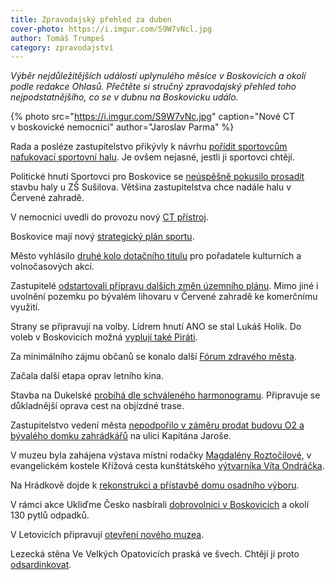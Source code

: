 ```yaml
---
title: Zpravodajský přehled za duben
cover-photo: https://i.imgur.com/S9W7vNcl.jpg
author: Tomáš Trumpeš
category: zpravodajství
---
```


*Výběr nejdůležitějších událostí uplynulého měsíce v Boskovicích a okolí podle redakce Ohlasů. Přečtěte si stručný zpravodajský přehled toho nejpodstatnějšího, co se v dubnu na Boskovicku událo.*

{% photo src="https://i.imgur.com/S9W7vNc.jpg" caption="Nové CT v boskovické nemocnici" author="Jaroslav Parma" %}

Rada a posléze zastupitelstvo přikývly k návrhu [pořídit sportovcům nafukovací sportovní halu](http://www.ohlasy.info/clanky/2018/04/zastupitelstvo.html). Je ovšem nejasné, jestli ji sportovci chtějí.

Politické hnutí Sportovci pro Boskovice se [neúspěšně pokusilo prosadit](http://www.ohlasy.info/clanky/2018/04/zastupitelstvo.html) stavbu haly u ZŠ Sušilova. Většina zastupitelstva chce nadále halu v Červené zahradě.

V nemocnici uvedli do provozu nový [CT přístroj](http://boskovice.cz/nemocnice-ma-nove-ct/d-33311).

Boskovice mají nový [strategický plán sportu](http://www.boskovice.cz/strategicky-plan-rozvoje-sportu-na-obdobi-2018-2020/d-33216/p1=30925).

Město vyhlásilo [druhé kolo dotačního titulu](http://boskovice.cz/mesto-vyhlasuje-novy-dotacni-program/d-33319) pro pořadatele kulturních a volnočasových akcí.

Zastupitelé [odstartovali přípravu dalších změn územního plánu](http://www.ohlasy.info/clanky/2018/04/zastupitelstvo.html). Mimo jiné i uvolnění pozemku po bývalém lihovaru v Červené zahradě ke komerčnímu využití.

Strany se připravují na volby. Lídrem hnutí ANO se stal Lukáš Holík. Do voleb v Boskovicích možná [vyplují také Piráti](http://www.ohlasy.info/clanky/2018/04/rozhovor-znamenackova.html).

Za minimálního zájmu občanů se konalo další [Fórum zdravého města](http://boskovice.cz/verejne-forum-zdraveho-mesta/d-33212).

Začala další etapa oprav letního kina.

Stavba na Dukelské [probíhá dle schváleného harmonogramu](http://www.ohlasy.info/clanky/2018/04/radnice-novinky.html). Připravuje se důkladnější oprava cest na objízdné trase.

Zastupitelstvo vedení města [nepodpořilo v záměru prodat budovu O2 a bývalého domku zahrádkářů](http://www.ohlasy.info/clanky/2018/04/zastupitelstvo.html) na ulici Kapitána Jaroše.

V muzeu byla zahájena výstava místní rodačky [Magdalény Roztočilové](http://boskovice.cz/pod-nbsp-povrchem-magdaleny-roztocilove/d-33340), v evangelickém kostele Křížová cesta kunštátského [výtvarníka Víta Ondráčka](http://www.ohlasy.info/clanky/2018/04/rozhovor-ondracek.html).

Na Hrádkově dojde k [rekonstrukci a přístavbě domu osadního výboru](http://www.ohlasy.info/clanky/2018/04/radnice-novinky.html).

V rámci akce Ukliďme Česko nasbírali [dobrovolníci v Boskovicích](http://boskovice.cz/dobrovolnici-zbavili-boskovickou-prirodu-120-pytlu-odpadku/d-33215) a okolí 130 pytlů odpadků.

V Letovicích připravují [otevření nového muzea](https://blanensky.denik.cz/zpravy_region/nove-muzeum-ukaze-i-dravce-z-praveku-20180420.html).

Lezecká stěna Ve Velkých Opatovicích praská ve švech. Chtějí ji proto [odsardinkovat](http://stenaopatovice.cz/odsardinkovani/).
